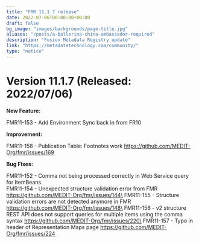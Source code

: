 ```yaml
---
title: "FMR 11.1.7 release"
date: 2022-07-06T00:00:00+00:00
draft: false
bg_image: "images/backgrounds/page-title.jpg"
aliases: "/posts/a-ballerina-china-ambassador-required"
description: "Fusion Metadata Registry update"
link: "https://metadatatechnology.com/community/"
type: "notice"
---
```


# Version 11.1.7 (Released: 2022/07/06)
**New Feature:**

FMR11-153 - Add Environment Sync back in from FR10

**Improvement:**

FMR11-158 - Publication Table: Footnotes work https://github.com/MEDIT-Org/fmr/issues/169

**Bug Fixes:**

FMR11-152 - Comma not being processed correctly in Web Service query for ItemBeans.\
FMR11-154 - Unexpected structure validation error from FMR https://github.com/MEDIT-Org/fmr/issues/144\
FMR11-155 - Structure validation errors are not detected anymore in FMR https://github.com/MEDIT-Org/fmr/issues/148\
FMR11-156 - v2 structure REST API does not support queries for multiple items using the comma syntax https://github.com/MEDIT-Org/fmr/issues/220\
FMR11-157 - Typo in header of Representation Maps page https://github.com/MEDIT-Org/fmr/issues/224

